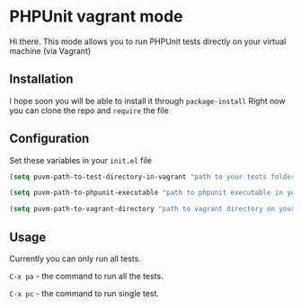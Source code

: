 PHPUnit vagrant mode
===================

Hi there. 
This mode allows you to run PHPUnit tests directly on your virtual machine (via Vagrant)

Installation
--------------
I hope soon you will be able to install it through `package-install`
Right now you can clone the repo and `require` the file

Configuration
----------------
Set these variables in your `init.el` file
```lisp
(setq puvm-path-to-test-directory-in-vagrant "path to your tests folder in the virtual machine")

(setq puvm-path-to-phpunit-executable "path to phpunit executable in your virtual machine")

(setq puvm-path-to-vagrant-directory "path to vagrant directory on your local machine (where your Vagrantfile is)")
```

Usage
-------
Currently you can only run all tests.

`C-x pa` - the command to run all the tests.

`C-x pc` - the command to run single test. 

